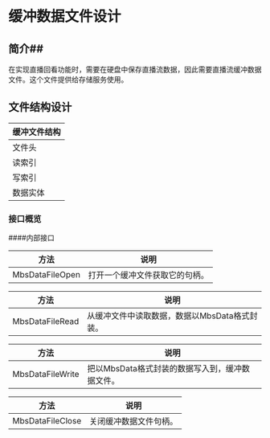 # 缓冲数据文件设计
## 简介##
在实现直播回看功能时，需要在硬盘中保存直播流数据，因此需要直播流缓冲数据文件。这个文件提供给存储服务使用。

## 文件结构设计

| 缓冲文件结构 |
| ------  |
|文件头|	
|读索引|	
|写索引|	
|数据实体|	



### 接口概览 
####内部接口

| 方法                    | 说明        |
|-------------------------|------------|
| MbsDataFileOpen         | 打开一个缓冲文件获取它的句柄。 |

| 方法                    | 说明        |
|-------------------------|------------|
| MbsDataFileRead         | 从缓冲文件中读取数据，数据以MbsData格式封装。 |

| 方法                    | 说明        |
|-------------------------|------------|
| MbsDataFileWrite        | 把以MbsData格式封装的数据写入到，缓冲数据文件。 |

| 方法                    | 说明        |
|------------------------ |------------|
| MbsDataFileClose        | 关闭缓冲数据文件句柄。 |

